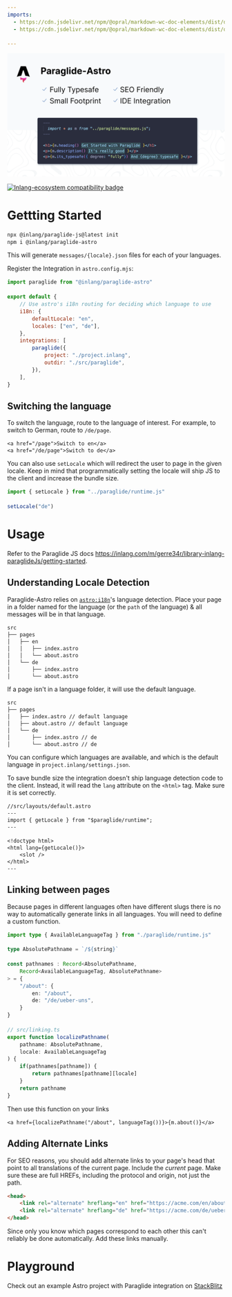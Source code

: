```yaml
---
imports: 
  - https://cdn.jsdelivr.net/npm/@opral/markdown-wc-doc-elements/dist/doc-features.js
  - https://cdn.jsdelivr.net/npm/@opral/markdown-wc-doc-elements/dist/doc-feature.js

---
```


![Typesafe, Small, SEO-Friendly and with a VSCode Extension.](./assets/og.png)

<doc-features>
<doc-feature text-color="#0F172A" color="#E1EFF7" title="Uses astro:i18n for routing" image="https://cdn.jsdelivr.net/gh/opral/monorepo@latest/inlang/packages/paraglide-astro/assets/use-astro-i18n.png"></doc-feature>
<doc-feature text-color="#0F172A" color="#E1EFF7" title="Tiny Bundle Size" image="https://cdn.jsdelivr.net/gh/opral/monorepo@latest/inlang/packages/paraglide-astro/assets/bundle-size.png"></doc-feature>
<doc-feature text-color="#0F172A" color="#E1EFF7" title="Only ships messages used on islands" image="https://cdn.jsdelivr.net/gh/opral/monorepo@latest/inlang/packages/paraglide-astro/assets/islands-only.png"></doc-feature>
</doc-features>

[![Inlang-ecosystem compatibility badge](https://cdn.jsdelivr.net/gh/opral/monorepo@main/inlang/assets/md-badges/inlang.svg)](https://inlang.com)

# Gettting Started 

```bash
npx @inlang/paraglide-js@latest init
npm i @inlang/paraglide-astro
```

This will generate `messages/{locale}.json` files for each of your languages. 

Register the Integration in `astro.config.mjs`:

```js
import paraglide from "@inlang/paraglide-astro"

export default {
	// Use astro's i18n routing for deciding which language to use
	i18n: {
		defaultLocale: "en",
		locales: ["en", "de"],
	},
	integrations: [
		paraglide({
			project: "./project.inlang",
			outdir: "./src/paraglide",
		}),
	],
}
```

## Switching the language 

To switch the language, route to the language of interest. For example, to switch to German, route to `/de/page`.

```tsx
<a href="/page">Switch to en</a>
<a href="/de/page">Switch to de</a>
```

You can also use `setLocale` which will redirect the user to page in the given locale. Keep in mind that programmatically setting the locale will ship JS to the client and increase the bundle size.

```ts
import { setLocale } from "../paraglide/runtime.js"

setLocale("de")
```

# Usage

Refer to the Paraglide JS docs https://inlang.com/m/gerre34r/library-inlang-paraglideJs/getting-started.

## Understanding Locale Detection

Paraglide-Astro relies on [`astro:i18n`](https://docs.astro.build/en/guides/internationalization/)'s language detection. Place your page in a folder named for the language (or the `path` of the language) & all messages will be in that language.

```filesystem
src
├── pages
│   ├── en
│   │   ├── index.astro
│   │   └── about.astro
│   └── de
│       ├── index.astro
│       └── about.astro
```

If a page isn't in a language folder, it will use the default language.

```filesystem
src
├── pages
│   ├── index.astro // default language
│   ├── about.astro // default language
│   └── de
│       ├── index.astro // de
│       └── about.astro // de
```

You can configure which languages are available, and which is the default language in `project.inlang/settings.json`.

To save bundle size the integration doesn't ship language detection code to the client. Instead, it will read the `lang` attribute on the `<html>` tag. Make sure it is set correctly.

```astro
//src/layouts/default.astro
---
import { getLocale } from "$paraglide/runtime";
---

<!doctype html>
<html lang={getLocale()}>
    <slot />
</html>
---
```

## Linking between pages

Because pages in different languages often have different slugs there is no way to automatically generate links in all languages. You will need to define a custom function.

```ts
import type { AvailableLanguageTag } from "./paraglide/runtime.js"

type AbsolutePathname = `/${string}`

const pathnames : Record<AbsolutePathname, 
	Record<AvailableLanguageTag, AbsolutePathname>
> = {
	"/about": {
		en: "/about",
		de: "/de/ueber-uns",
	}
}

// src/linking.ts
export function localizePathname(
	pathname: AbsolutePathname, 
	locale: AvailableLanguageTag
) {
	if(pathnames[pathname]) {
		return pathnames[pathname][locale]
	}
	return pathname
}
```

Then use this function on your links

```tsx
<a href={localizePathname("/about", languageTag())}>{m.about()}</a>
```

## Adding Alternate Links

For SEO reasons, you should add alternate links to your page's head that point to all translations of the current page. Include the _current_ page. Make sure these are full HREFs, including the protocol and origin, not just the path.

```html
<head>
	<link rel="alternate" hreflang="en" href="https://acme.com/en/about" />
	<link rel="alternate" hreflang="de" href="https://acme.com/de/ueber-uns" />
</head>
```

Since only you know which pages correspond to each other this can't reliably be done automatically. Add these links manually.

# Playground

Check out an example Astro project with Paraglide integration on [StackBlitz](https://stackblitz.com/~/github.com/LorisSigrist/paraglide-astro-example)
